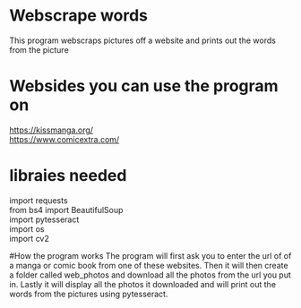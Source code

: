 # Webscrape words
 This program webscraps pictures off a website and prints out the words from the picture

# Websides you can use the program on 
https://kissmanga.org/ \
https://www.comicextra.com/

# libraies needed
import requests\
from bs4 import BeautifulSoup\
import pytesseract\
import os\
import cv2

#How the program works
The program will first ask you to enter the url of of a manga or comic book from one of these websites.
Then it will then create a folder called web_photos and download all the photos from the url you put in.
Lastly it will display all the photos it downloaded and will print out the words from the pictures using pytesseract.
